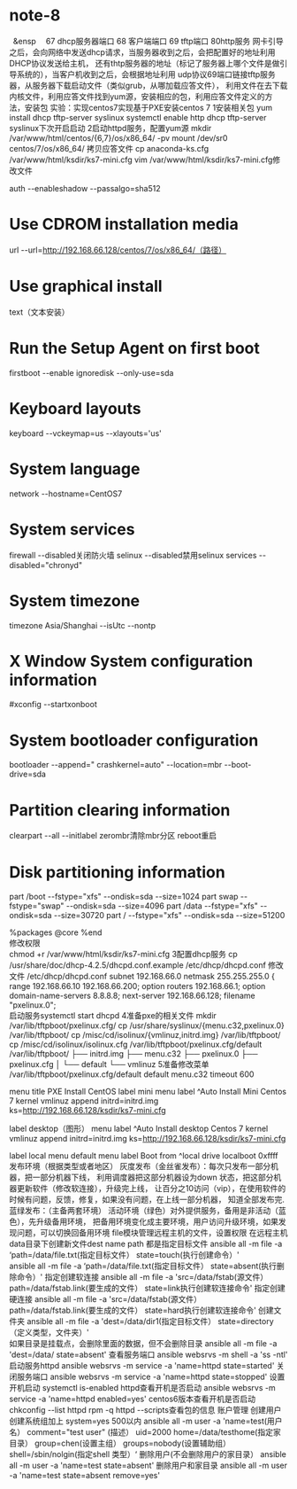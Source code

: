 # note-8
&ensp;&ensp&ensp;&ensp; 67 dhcp服务器端口  68 客户端端口   69 tftp端口   80http服务
网卡引导之后，会向网络中发送dhcp请求，当服务器收到之后，会把配置好的地址利用DHCP协议发送给主机，
还有thtp服务器的地址（标记了服务器上哪个文件是做引导系统的），当客户机收到之后，会根据地址利用
udp协议69端口链接tftp服务器，从服务器下载启动文件（类似grub，从哪加载应答文件），
利用文件在去下载内核文件，利用应答文件找到yum源，安装相应的包，利用应答文件定义的方法，安装包
实验：实现centos7实现基于PXE安装centos 7
1安装相关包
yum install  dhcp tftp-server  syslinux
systemctl enable http  dhcp tftp-server  syslinux下次开启启动
2启动httpd服务，配置yum源
mkdir /var/www/html/centos/{6,7}/os/x86_64/ -pv
mount /dev/sr0  centos/7/os/x86_64/
拷贝应答文件
cp anaconda-ks.cfg /var/www/html/ksdir/ks7-mini.cfg
vim  /var/www/html/ksdir/ks7-mini.cfg修改文件

auth --enableshadow --passalgo=sha512
# Use CDROM installation media
url --url=http://192.168.66.128/centos/7/os/x86_64/（路径）
# Use graphical install
text（文本安装）
# Run the Setup Agent on first boot
firstboot --enable
ignoredisk --only-use=sda
# Keyboard layouts
keyboard --vckeymap=us --xlayouts='us'
# System language
network  --hostname=CentOS7
# System services
firewall --disabled关闭防火墙
selinux --disabled禁用selinux
services --disabled="chronyd"
# System timezone
timezone Asia/Shanghai --isUtc --nontp
# X Window System configuration information
#xconfig  --startxonboot
# System bootloader configuration
bootloader --append=" crashkernel=auto" --location=mbr --boot-drive=sda
# Partition clearing information
clearpart --all --initlabel
zerombr清除mbr分区
reboot重启
# Disk partitioning information
part /boot --fstype="xfs" --ondisk=sda --size=1024
part swap --fstype="swap" --ondisk=sda --size=4096
part /data --fstype="xfs" --ondisk=sda --size=30720
part / --fstype="xfs" --ondisk=sda --size=51200

%packages
@core
%end   
修改权限                                                             
 chmod +r /var/www/html/ksdir/ks7-mini.cfg
 3配置dhcp服务
cp   /usr/share/doc/dhcp-4.2.5/dhcpd.conf.example      /etc/dhcp/dhcpd.conf 
修改文件 /etc/dhcp/dhcpd.conf 
subnet 192.168.66.0 netmask 255.255.255.0 {
        range 192.168.66.10 192.168.66.200;
        option routers 192.168.66.1;
        option domain-name-servers 8.8.8.8;
        next-server 192.168.66.128;
        filename "pxelinux.0";        
启动服务systemctl start dhcpd
4准备pxe的相关文件
mkdir  /var/lib/tftpboot/pxelinux.cfg/
cp /usr/share/syslinux/{menu.c32,pxelinux.0}  /var/lib/tftpboot/
cp  /misc/cd/isolinux/{vmlinuz,initrd.img}  /var/lib/tftpboot/
cp  /misc/cd/isolinux/isolinux.cfg  /var/lib/tftpboot/pxelinux.cfg/default
/var/lib/tftpboot/
├── initrd.img
├── menu.c32
├── pxelinux.0
├── pxelinux.cfg
│   └── default
└── vmlinuz
5准备修改菜单 /var/lib/tftpboot/pxelinux.cfg/default
default menu.c32
timeout 600

menu title PXE Install  CentOS 
label mini
   menu label ^Auto Install Mini Centos 7
   kernel vmlinuz
   append initrd=initrd.img ks=http://192.168.66.128/ksdir/ks7-mini.cfg

label desktop（图形）
   menu label ^Auto Install desktop Centos 7
   kernel vmlinuz
   append initrd=initrd.img ks=http://192.168.66.128/ksdir/ks7-mini.cfg 

label local
  menu default
  menu label Boot from ^local drive
  localboot 0xffff
  发布环境（根据类型或者地区）
灰度发布（金丝雀发布）：每次只发布一部分机器，把一部分机器下线，
利用调度器把这部分机器设为down 状态，把这部分机器更新软件（修改软连接），升级完上线，
让百分之10访问（vip），在使用软件的时候有问题，反馈，修复，如果没有问题，在上线一部分机器，
知道全部发布完.
蓝绿发布：（主备两套环境）
活动环境（绿色）对外提供服务，备用是非活动（蓝色），先升级备用环境，
把备用环境变化成主要环境，用户访问升级环境，如果发现问题，可以切换回备用环境
file模块管理远程主机的文件，设置权限
在远程主机data目录下创建新文件dest  name  path  都是指定目标文件
ansible  all   -m   file   -a  ‘path=/data/file.txt(指定目标文件）    state=touch(执行创建命令）'    
ansible  all   -m   file   -a  ‘path=/data/file.txt(指定目标文件）    state=absent(执行删除命令）'
指定创建软连接
ansible all   -m  file  -a  'src=/data/fstab(源文件）   path=/data/fstab.link(要生成的文件）  state=link执行创建软连接命令'
指定创建硬连接
ansible all   -m  file  -a  'src=/data/fstab(源文件）   path=/data/fstab.link(要生成的文件）  state=hard执行创建软连接命令'
创建文件夹
ansible  all   -m  file   -a  'dest=/data/dir1(指定目标文件）   state=directory（定义类型，文件夹）'   
如果目录是挂载点，会删除里面的数据，但不会删除目录
ansible  all   -m  file   -a  'dest=/data/  state=absent'
查看服务端口
ansible  websrvs  -m shell   -a 'ss -ntl'
启动服务httpd
ansible websrvs -m service  -a 'name=httpd state=started'
关闭服务端口
ansible websrvs -m service  -a 'name=httpd state=stopped'
设置开机启动         systemctl  is-enabled  httpd查看开机是否启动
ansible websrvs -m service  -a 'name=httpd enabled=yes'
centos6版本查看开机是否启动  chkconfig  --list  httpd
rpm -q httpd --scripts查看包的信息
账户管理
创建用户    创建系统组加上  system=yes    500以内
ansible  all  -m  user  -a  'name=test(用户名）  comment="test user" (描述）  uid=2000   home=/data/testhome(指定家目录）  group=chen(设置主组）  groups=nobody(设置辅助组）  shell=/sbin/nolgin(指定shell 类型）‘
删除用户(不会删除用户的家目录）
ansible   all   -m   user  -a  'name=test  state=absent'
删除用户和家目录
ansible  all  -m  user  -a  'name=test  state=absent   remove=yes'
